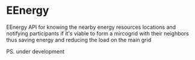 # EEnergy
EEnergy API for knowing the nearby energy resources locations and notifying participants if it's viable to form a mircogrid with their neighbors thus saving energy and reducing the load on the main grid


PS. under development

